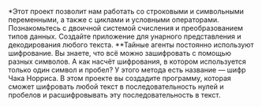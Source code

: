 *Этот проект позволит нам работать со строковыми и символьными переменными, а также с циклами и условными операторами. Познакомьтесь с двоичной системой счисления и преобразованием типов данных. Создайте приложение для унарного представления и декодирования любого текста.
**Тайные агенты постоянно используют шифрование. Вы знаете, что всё можно зашифровать с помощью разных символов. А как насчёт шифрования, в котором используется только один символ и пробел? У этого метода есть название — шифр Чака Норриса. В этом проекте вы создадите программу, которая сможет шифровать любой текст в последовательность нулей и пробелов и расшифровывать эту последовательность в текст.
